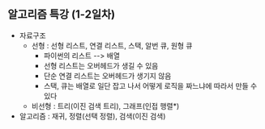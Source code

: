 ## 알고리즘 특강 (1-2일차)

* 자료구조
  * 선형 : 선형 리스트, 연결 리스트, 스택, 알번 큐, 원형 큐
    * 파이썬의 리스트 --> 배열
    * 선형 리스트는 오버헤드가 생길 수 있음
    * 단순 연결 리스트는 오버헤드가 생기지 않음
    * 스택, 큐는 배열로 일단 잡고 나서 어떻게 로직을 짜느냐에 따라서 만들 수 있다
  * 비선형 : 트리(이진 검색 트리), 그래프(인접 행렬*)
* 알고리즘 : 재귀, 정렬(선택 정렬), 검색(이진 검색)